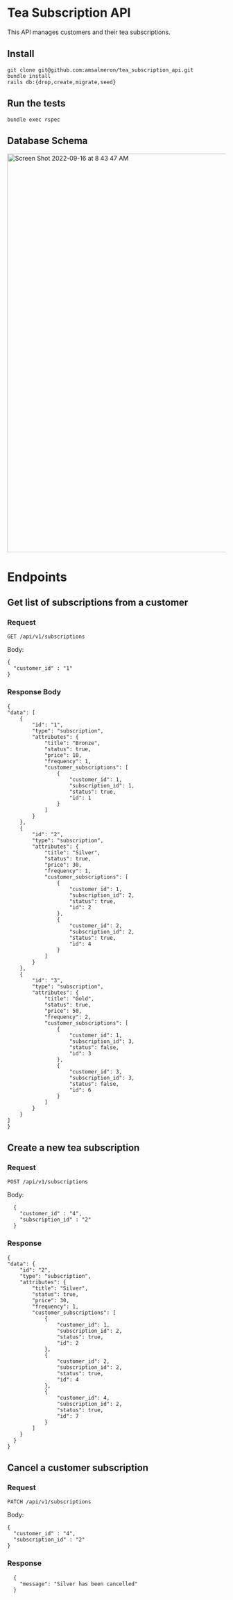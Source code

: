 # Tea Subscription API

This API manages customers and their tea subscriptions.

## Install

    git clone git@github.com:amsalmeron/tea_subscription_api.git
    bundle install
    rails db:{drop,create,migrate,seed}

## Run the tests

    bundle exec rspec

## Database Schema

<img width="917" alt="Screen Shot 2022-09-16 at 8 43 47 AM" src="https://user-images.githubusercontent.com/93031998/190678271-80b54f57-fad1-48f5-96d0-a327c0f8cf7b.png">



# Endpoints

## Get list of subscriptions from a customer

### Request

`GET /api/v1/subscriptions`

  Body:
  
    {
      "customer_id" : "1"
    }

### Response Body

    {
    "data": [
        {
            "id": "1",
            "type": "subscription",
            "attributes": {
                "title": "Bronze",
                "status": true,
                "price": 10,
                "frequency": 1,
                "customer_subscriptions": [
                    {
                        "customer_id": 1,
                        "subscription_id": 1,
                        "status": true,
                        "id": 1
                    }
                ]
            }
        },
        {
            "id": "2",
            "type": "subscription",
            "attributes": {
                "title": "Silver",
                "status": true,
                "price": 30,
                "frequency": 1,
                "customer_subscriptions": [
                    {
                        "customer_id": 1,
                        "subscription_id": 2,
                        "status": true,
                        "id": 2
                    },
                    {
                        "customer_id": 2,
                        "subscription_id": 2,
                        "status": true,
                        "id": 4
                    }
                ]
            }
        },
        {
            "id": "3",
            "type": "subscription",
            "attributes": {
                "title": "Gold",
                "status": true,
                "price": 50,
                "frequency": 2,
                "customer_subscriptions": [
                    {
                        "customer_id": 1,
                        "subscription_id": 3,
                        "status": false,
                        "id": 3
                    },
                    {
                        "customer_id": 3,
                        "subscription_id": 3,
                        "status": false,
                        "id": 6
                    }
                ]
            }
        }
    ]
    }

## Create a new tea subscription

### Request

`POST /api/v1/subscriptions`

  Body:
  
      { 
        "customer_id" : "4", 
        "subscription_id" : "2"
      }
### Response

    {
    "data": {
        "id": "2",
        "type": "subscription",
        "attributes": {
            "title": "Silver",
            "status": true,
            "price": 30,
            "frequency": 1,
            "customer_subscriptions": [
                {
                    "customer_id": 1,
                    "subscription_id": 2,
                    "status": true,
                    "id": 2
                },
                {
                    "customer_id": 2,
                    "subscription_id": 2,
                    "status": true,
                    "id": 4
                },
                {
                    "customer_id": 4,
                    "subscription_id": 2,
                    "status": true,
                    "id": 7
                }
            ]
        }
      }
    }

## Cancel a customer subscription

### Request

`PATCH /api/v1/subscriptions`

  Body: 
  
    { 
      "customer_id" : "4", 
      "subscription_id" : "2"
    }
  

### Response

      {
        "message": "Silver has been cancelled"
      }
  
